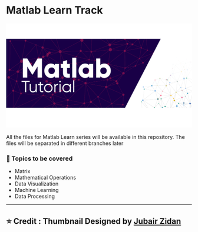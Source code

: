 # Matlab Learn Track
![Matlab Tutorial TM ; Designed by J Zidan](Assets/Slide15.PNG)

All the files for Matlab Learn series will be available in this repository. The files will be separated in different branches later 
### :scroll: Topics to be covered
* Matrix
* Mathematical Operations
* Data Visualization
* Machine Learning
* Data Processing
---
⭐ Credit :
Thumbnail Designed by [Jubair Zidan](https://www.behance.net/jubairzidan99)
----

